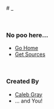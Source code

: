 <style>.header-level-1{display:none}</style># _

&nbsp;

### No poo here...

- [Go Home](https://calebgray.github.io/portapoo.action/)
- [Get Sources](https://github.com/calebgray/portapoo.action)

&nbsp;

### Created By
- [Caleb Gray](https://calebgray.com)
- ... and You!

&nbsp;
